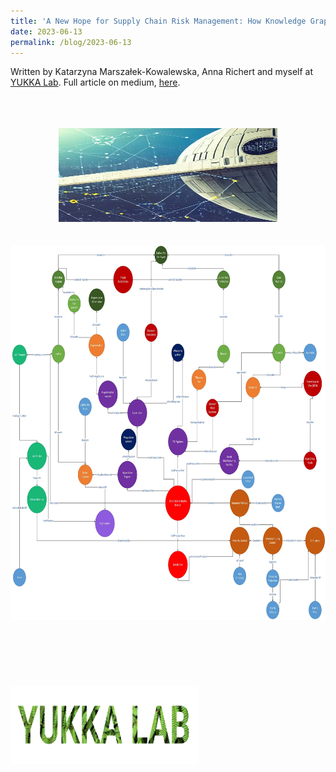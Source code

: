 ```yaml
---
title: 'A New Hope for Supply Chain Risk Management: How Knowledge Graphs can help you avoid building the next Death Star 🌌'
date: 2023-06-13
permalink: /blog/2023-06-13
---
```


Written by Katarzyna Marszałek-Kowalewska, Anna Richert and myself at [YUKKA Lab](https://www.yukkalab.com/). Full article on medium, [here](https://medium.com/@k.marszalek.kowalewska/a-new-hope-for-supply-chain-risk-management-how-knowledge-graphs-can-help-you-avoid-building-the-b250bf9366d7).
<br/><br/>
<br/><br/>
<center><img src="/images/blog/star_wars/sw_blog_1.png" width="350" height="150" /></center>
<br/><br/>                       
<center><img src="/images/blog/star_wars/sw_blog_2.png" width="1200" height="600" /></center>
<br/><br/>
<br/><br/>           
<br/><br/>
<img src="/images/profile/yukka_logo.png" width="300" height="125" />